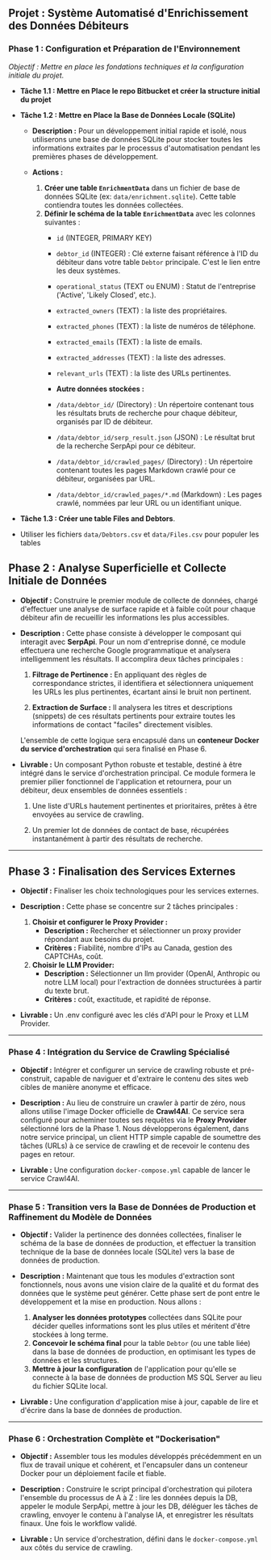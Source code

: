 ## **Projet : Système Automatisé d'Enrichissement des Données Débiteurs**

### **Phase 1 : Configuration et Préparation de l'Environnement**

*Objectif : Mettre en place les fondations techniques et la configuration initiale du projet.*

*   **Tâche 1.1 : Mettre en Place le repo Bitbucket et créer la structure initial du projet**

*   **Tâche 1.2 : Mettre en Place la Base de Données Locale (SQLite)**
    *   **Description :** Pour un développement initial rapide et isolé, nous utiliserons une base de données SQLite pour stocker toutes les informations extraites par le processus d'automatisation pendant les premières phases de développement.

    *   **Actions :**
        1.  **Créer une table `EnrichmentData`** dans un fichier de base de données SQLite (ex: `data/enrichment.sqlite`). Cette table contiendra toutes les données collectées.
        2.  **Définir le schéma de la table `EnrichmentData`** avec les colonnes suivantes :
            *   `id` (INTEGER, PRIMARY KEY)
            *   `debtor_id` (INTEGER) : Clé externe faisant référence à l'ID du débiteur dans votre table `Debtor` principale. C'est le lien entre les deux systèmes.
            *   `operational_status` (TEXT ou ENUM) : Statut de l'entreprise ('Active', 'Likely Closed', etc.).
            *   `extracted_owners` (TEXT) : la liste des propriétaires.
            *   `extracted_phones` (TEXT) : la liste de numéros de téléphone.
            *   `extracted_emails` (TEXT) : la liste de emails.
            *   `extracted_addresses` (TEXT) : la liste des adresses.
            *   `relevant_urls` (TEXT) : la liste des URLs pertinentes.

            *   **Autre données stockées :**
            *   `/data/debtor_id/` (Directory) : Un répertoire contenant tous les résultats bruts de recherche pour chaque débiteur, organisés par ID de débiteur.
            *   `/data/debtor_id/serp_result.json` (JSON) : Le résultat brut de la recherche SerpApi pour ce débiteur.
            *   `/data/debtor_id/crawled_pages/` (Directory) : Un répertoire contenant toutes les pages Markdown crawlé pour ce débiteur, organisées par URL.
            *   `/data/debtor_id/crawled_pages/*.md` (Markdown) : Les pages crawlé, nommées par leur URL ou un identifiant unique.

*   **Tâche 1.3 : Créer une table Files and Debtors**.
  * Utiliser les fichiers `data/Debtors.csv` et `data/Files.csv` pour populer les tables

## **Phase 2 : Analyse Superficielle et Collecte Initiale de Données**

*   **Objectif :** Construire le premier module de collecte de données, chargé d'effectuer une analyse de surface rapide et à faible coût pour chaque débiteur afin de recueillir les informations les plus accessibles.

*   **Description :** Cette phase consiste à développer le composant qui interagit avec **SerpApi**. Pour un nom d'entreprise donné, ce module effectuera une recherche Google programmatique et analysera intelligemment les résultats. Il accomplira deux tâches principales :

    1.  **Filtrage de Pertinence :** En appliquant des règles de correspondance strictes, il identifiera et sélectionnera uniquement les URLs les plus pertinentes, écartant ainsi le bruit non pertinent.

    2.  **Extraction de Surface :** Il analysera les titres et descriptions (snippets) de ces résultats pertinents pour extraire toutes les informations de contact "faciles" directement visibles.

    L'ensemble de cette logique sera encapsulé dans un **conteneur Docker du service d'orchestration** qui sera finalisé en Phase 6.

*   **Livrable :** Un composant Python robuste et testable, destiné à être intégré dans le service d'orchestration principal. Ce module formera le premier pilier fonctionnel de l'application et retournera, pour un débiteur, deux ensembles de données essentiels :

    1.  Une liste d'URLs hautement pertinentes et prioritaires, prêtes à être envoyées au service de crawling.

    2.  Un premier lot de données de contact de base, récupérées instantanément à partir des résultats de recherche.

---

## **Phase 3 : Finalisation des Services Externes**

*   **Objectif :** Finaliser les choix technologiques pour les services externes.

*   **Description :** Cette phase se concentre sur 2 tâches principales :
    1.  **Choisir et configurer le Proxy Provider :**
        *   **Description :** Rechercher et sélectionner un proxy provider répondant aux besoins du projet.
        *   **Critères :** Fiabilité, nombre d'IPs au Canada, gestion des CAPTCHAs, coût.
    2.  **Choisir le LLM Provider:**
         *   **Description :** Sélectionner un llm provider (OpenAI, Anthropic ou notre LLM local) pour l'extraction de données structurées à partir du texte brut.
         *   **Critères :** coût, exactitude, et rapidité de réponse.

*   **Livrable :** Un .env configuré avec les clés d'API pour le Proxy et LLM Provider.
---

### **Phase 4 : Intégration du Service de Crawling Spécialisé**

*   **Objectif :** Intégrer et configurer un service de crawling robuste et pré-construit, capable de naviguer et d'extraire le contenu des sites web cibles de manière anonyme et efficace.

*   **Description :** Au lieu de construire un crawler à partir de zéro, nous allons utilise l'image Docker officielle de **Crawl4AI**. Ce service sera configuré pour acheminer toutes ses requêtes via le **Proxy Provider** sélectionné lors de la Phase 1. Nous développerons également, dans notre service principal, un client HTTP simple capable de soumettre des tâches (URLs) à ce service de crawling et de recevoir le contenu des pages en retour.

*   **Livrable :** Une configuration `docker-compose.yml` capable de lancer le service Crawl4AI.

---

### **Phase 5 : Transition vers la Base de Données de Production et Raffinement du Modèle de Données**

*   **Objectif :** Valider la pertinence des données collectées, finaliser le schéma de la base de données de production, et effectuer la transition technique de la base de données locale (SQLite) vers la base de données de production.

*   **Description :** Maintenant que tous les modules d'extraction sont fonctionnels, nous avons une vision claire de la qualité et du format des données que le système peut générer. Cette phase sert de pont entre le développement et la mise en production. Nous allons :
    1.  **Analyser les données prototypes** collectées dans SQLite pour décider quelles informations sont les plus utiles et méritent d'être stockées à long terme.
    2.  **Concevoir le schéma final** pour la table `Debtor` (ou une table liée) dans la base de données de production, en optimisant les types de données et les structures.
    3.  **Mettre à jour la configuration** de l'application pour qu'elle se connecte à la base de données de production MS SQL Server au lieu du fichier SQLite local.

*   **Livrable :** Une configuration d'application mise à jour, capable de lire et d'écrire dans la base de données de production.

---

### **Phase 6 : Orchestration Complète et "Dockerisation"**

*   **Objectif :** Assembler tous les modules développés précédemment en un flux de travail unique et cohérent, et l'encapsuler dans un conteneur Docker pour un déploiement facile et fiable.

*   **Description :** Construire le script principal d'orchestration qui pilotera l'ensemble du processus de A à Z : lire les données depuis la DB, appeler le module SerpApi, mettre à jour les DB, déléguer les tâches de crawling, envoyer le contenu à l'analyse IA, et enregistrer les résultats finaux. Une fois le workflow validé.

*   **Livrable :** Un service d'orchestration, défini dans le `docker-compose.yml` aux côtés du service de crawling.